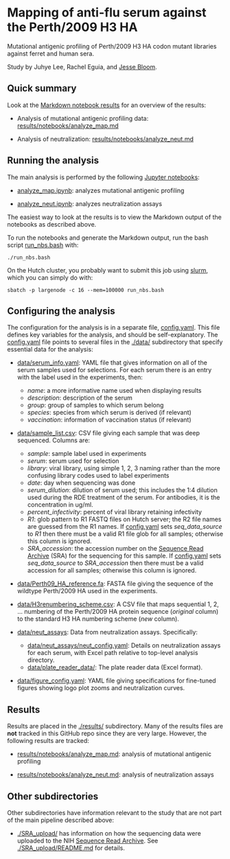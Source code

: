 # Mapping of anti-flu serum against the Perth/2009 H3 HA
Mutational antigenic profiling of Perth/2009 H3 HA codon mutant libraries against ferret and human sera.

Study by Juhye Lee, Rachel Eguia, and [Jesse Bloom](https://research.fhcrc.org/bloom/en.html).

## Quick summary
Look at the [Markdown notebook results](results/notebooks) for an overview of the results:

  - Analysis of mutational antigenic profiling data: [results/notebooks/analyze_map.md](results/notebooks/analyze_map.md)

  - Analysis of neutralization: [results/notebooks/analyze_neut.md](results/notebooks/analyze_neut.md)

## Running the analysis
The main analysis is performed by the following [Jupyter notebooks](https://jupyter.org/):

  - [analyze_map.ipynb](analyze_map.ipynb): analyzes mutational antigenic profiling

  - [analyze_neut.ipynb](analyze_neut.ipynb): analyzes neutralization assays

The easiest way to look at the results is to view the Markdown output of the notebooks as described above.

To run the notebooks and generate the Markdown output, run the bash script [run_nbs.bash](run_nbs.bash) with:

    ./run_nbs.bash
    
On the Hutch cluster, you probably want to submit this job using [slurm](https://slurm.schedmd.com/), which you can simply do with:

    sbatch -p largenode -c 16 --mem=100000 run_nbs.bash

## Configuring the analysis
The configuration for the analysis is in a separate file, [config.yaml](config.yaml). 
This file defines key variables for the analysis, and should be self-explanatory. 
The [config.yaml](config.yaml) file points to several files in the [./data/](data) subdirectory that specify essential data for the analysis:

  - [data/serum_info.yaml](data/serum_info.yaml):
    YAML file that gives information on all of the serum samples used for selections.
    For each serum there is an entry with the label used in the experiments, then:
      - *name*: a more informative name used when displaying results
      - *description*: description of the serum
      - *group*: group of samples to which serum belong
      - *species*: species from which serum is derived (if relevant)
      - *vaccination*: information of vaccination status (if relevant)

  - [data/sample_list.csv](data/sample_list.csv):
    CSV file giving each sample that was deep sequenced.
    Columns are:
      - *sample*: sample label used in experiments
      - *serum*: serum used for selection
      - *library*: viral library, using simple 1, 2, 3 naming rather than the more confusing library codes used to label experiments
      - *date*: day when sequencing was done
      - *serum_dilution*: dilution of serum used; this includes the 1:4 dilution used during the RDE treatment of the serum. For antibodies, it is the concentration in ug/ml.
      - *percent_infectivity*: percent of viral library retaining infectivity
      - *R1*: glob pattern to R1 FASTQ files on Hutch server; the R2 file names are guessed from the R1 names. If [config.yaml](config.yaml) sets *seq_data_source* to *R1* then there must be a valid R1 file glob for all samples; otherwise this column is ignored.
      - *SRA_accession*: the accession number on the [Sequence Read Archive](https://www.ncbi.nlm.nih.gov/sra) (SRA) for the sequencing for this sample. If [config.yaml](config.yaml) sets *seq_data_source* to *SRA_accession* then there must be a valid accession for all samples; otherwise this column is ignored.
  
  - [data/Perth09_HA_reference.fa](data/Perth09_HA_reference.fa):
    FASTA file giving the sequence of the wildtype Perth/2009 HA used in the experiments.
  
  - [data/H3renumbering_scheme.csv](data/H3renumbering_scheme.csv):
    A CSV file that maps sequential 1, 2, ... numbering of the Perth/2009 HA protein sequence (*original* column) to the standard H3 HA numbering scheme (*new* column).

  - [data/neut_assays](data/neut_assays):
    Data from neutralization assays.
    Specifically:
      - [data/neut_assays/neut_config.yaml](data/neut_assays/neut_config.yaml): Details on neutralization assays for each serum, with Excel path relative to top-level analysis directory.
      - [data/plate_reader_data/](data/plate_reader_data/): The plate reader data (Excel format).

  - [data/figure_config.yaml](data/figure_config.yaml):
    YAML file giving specifications for fine-tuned figures showing logo plot zooms and neutralization curves. 
  
## Results
Results are placed in the [./results/](results) subdirectory.
Many of the results files are **not** tracked in this GitHub repo since they are very large.
However, the following results are tracked:

  - [results/notebooks/analyze_map.md](results/notebooks/analyze_map.md): analysis of mutational antigenic profiling

  - [results/notebooks/analyze_neut.md](results/notebooks/analyze_neut.md): analysis of neutralization assays

## Other subdirectories
Other subdirectories have information relevant to the study that are not part of the main pipeline described above:

 - [./SRA_upload/](SRA_upload) has information on how the sequencing data were uploaded to the NIH [Sequence Read Archive](https://www.ncbi.nlm.nih.gov/sra).
   See [./SRA_upload/README.md](SRA_upload/README.md) for details.
